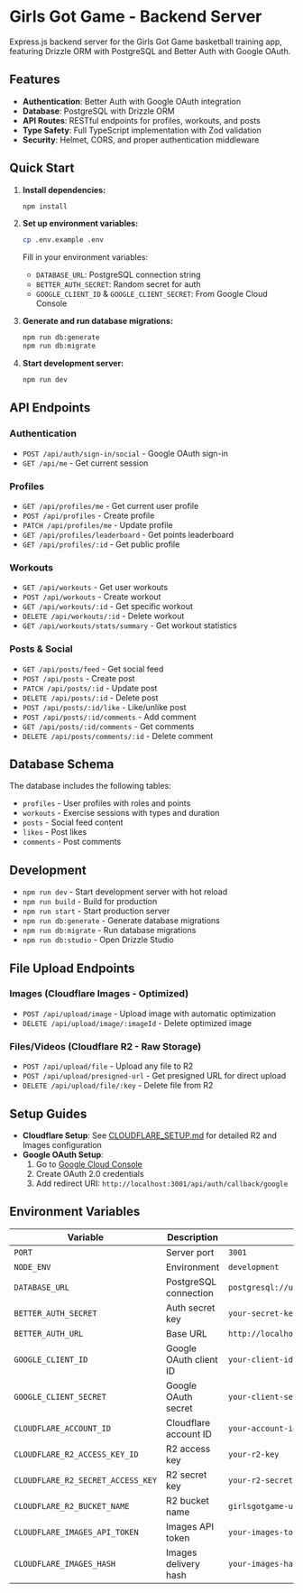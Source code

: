# Girls Got Game - Backend Server

Express.js backend server for the Girls Got Game basketball training app, featuring Drizzle ORM with PostgreSQL and Better Auth with Google OAuth.

## Features

- **Authentication**: Better Auth with Google OAuth integration
- **Database**: PostgreSQL with Drizzle ORM
- **API Routes**: RESTful endpoints for profiles, workouts, and posts
- **Type Safety**: Full TypeScript implementation with Zod validation
- **Security**: Helmet, CORS, and proper authentication middleware

## Quick Start

1. **Install dependencies:**
   ```bash
   npm install
   ```

2. **Set up environment variables:**
   ```bash
   cp .env.example .env
   ```
   
   Fill in your environment variables:
   - `DATABASE_URL`: PostgreSQL connection string
   - `BETTER_AUTH_SECRET`: Random secret for auth
   - `GOOGLE_CLIENT_ID` & `GOOGLE_CLIENT_SECRET`: From Google Cloud Console

3. **Generate and run database migrations:**
   ```bash
   npm run db:generate
   npm run db:migrate
   ```

4. **Start development server:**
   ```bash
   npm run dev
   ```

## API Endpoints

### Authentication
- `POST /api/auth/sign-in/social` - Google OAuth sign-in
- `GET /api/me` - Get current session

### Profiles
- `GET /api/profiles/me` - Get current user profile
- `POST /api/profiles` - Create profile
- `PATCH /api/profiles/me` - Update profile
- `GET /api/profiles/leaderboard` - Get points leaderboard
- `GET /api/profiles/:id` - Get public profile

### Workouts
- `GET /api/workouts` - Get user workouts
- `POST /api/workouts` - Create workout
- `GET /api/workouts/:id` - Get specific workout
- `DELETE /api/workouts/:id` - Delete workout
- `GET /api/workouts/stats/summary` - Get workout statistics

### Posts & Social
- `GET /api/posts/feed` - Get social feed
- `POST /api/posts` - Create post
- `PATCH /api/posts/:id` - Update post
- `DELETE /api/posts/:id` - Delete post
- `POST /api/posts/:id/like` - Like/unlike post
- `POST /api/posts/:id/comments` - Add comment
- `GET /api/posts/:id/comments` - Get comments
- `DELETE /api/posts/comments/:id` - Delete comment

## Database Schema

The database includes the following tables:
- `profiles` - User profiles with roles and points
- `workouts` - Exercise sessions with types and duration
- `posts` - Social feed content
- `likes` - Post likes
- `comments` - Post comments

## Development

- `npm run dev` - Start development server with hot reload
- `npm run build` - Build for production
- `npm run start` - Start production server
- `npm run db:generate` - Generate database migrations
- `npm run db:migrate` - Run database migrations
- `npm run db:studio` - Open Drizzle Studio

## File Upload Endpoints

### Images (Cloudflare Images - Optimized)
- `POST /api/upload/image` - Upload image with automatic optimization
- `DELETE /api/upload/image/:imageId` - Delete optimized image

### Files/Videos (Cloudflare R2 - Raw Storage)  
- `POST /api/upload/file` - Upload any file to R2
- `POST /api/upload/presigned-url` - Get presigned URL for direct upload
- `DELETE /api/upload/file/:key` - Delete file from R2

## Setup Guides

- **Cloudflare Setup**: See [CLOUDFLARE_SETUP.md](./CLOUDFLARE_SETUP.md) for detailed R2 and Images configuration
- **Google OAuth Setup**: 
  1. Go to [Google Cloud Console](https://console.cloud.google.com/)
  2. Create OAuth 2.0 credentials
  3. Add redirect URI: `http://localhost:3001/api/auth/callback/google`

## Environment Variables

| Variable | Description | Example |
|----------|-------------|---------|
| `PORT` | Server port | `3001` |
| `NODE_ENV` | Environment | `development` |
| `DATABASE_URL` | PostgreSQL connection | `postgresql://user:pass@localhost:5432/db` |
| `BETTER_AUTH_SECRET` | Auth secret key | `your-secret-key` |
| `BETTER_AUTH_URL` | Base URL | `http://localhost:3001` |
| `GOOGLE_CLIENT_ID` | Google OAuth client ID | `your-client-id` |
| `GOOGLE_CLIENT_SECRET` | Google OAuth secret | `your-client-secret` |
| `CLOUDFLARE_ACCOUNT_ID` | Cloudflare account ID | `your-account-id` |
| `CLOUDFLARE_R2_ACCESS_KEY_ID` | R2 access key | `your-r2-key` |
| `CLOUDFLARE_R2_SECRET_ACCESS_KEY` | R2 secret key | `your-r2-secret` |
| `CLOUDFLARE_R2_BUCKET_NAME` | R2 bucket name | `girlsgotgame-uploads` |
| `CLOUDFLARE_IMAGES_API_TOKEN` | Images API token | `your-images-token` |
| `CLOUDFLARE_IMAGES_HASH` | Images delivery hash | `your-images-hash` |